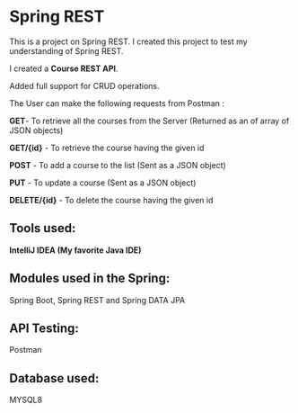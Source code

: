 # Spring REST

This is a project on Spring REST. I created this project to test my understanding of Spring REST. 

I created a **Course REST API**.

Added full support for CRUD operations.

The User can make the following requests from Postman :

**GET**- To retrieve all the courses from the Server (Returned as an of array of JSON objects)

**GET/{id}** - To retrieve the course having the given id

**POST** - To add a course to the list (Sent as a JSON object)

**PUT** - To update a course (Sent as a JSON object)

**DELETE/{id}** - To delete the course having the given id


## Tools used:

**IntelliJ IDEA (My favorite Java IDE)**

## Modules used in the Spring:

Spring Boot, Spring REST and Spring DATA JPA



## API Testing:

Postman 

## Database used:

MYSQL8
